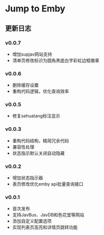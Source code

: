 # Jump to Emby 

## 更新日志

### v0.0.7

- 增加supjav网站支持
- 清单页修改标识为圆角黑底白字彩虹边框徽章

### v0.0.6

- 删除缓存设置
- 重构代码逻辑，优化查询效率

### v0.0.5

- 修复sehuatang标注显示

### v0.0.3

- 重构代码结构，精简冗余代码
- 兼容性处理
- 状态指示默认关闭自动隐藏


### v0.0.2

- 增加状态指示器
- 表页修改优化emby api批量查询接口

### v0.0.1

- 首次发布
- 支持JavBus、JavDB和色花堂等网站
- 添加自定义配置选项
- 实现列表页高亮和详情页跳转功能